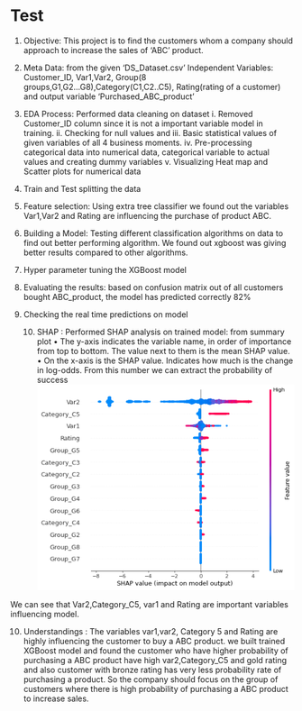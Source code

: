 # Test
1)	Objective: This project is to find the customers whom a company should approach to increase the sales of ‘ABC’ product.

2)	Meta Data: from the given ‘DS_Dataset.csv’
Independent Variables:
Customer_ID, Var1,Var2, Group(8 groups,G1,G2...G8),Category(C1,C2..C5), Rating(rating of a customer) and output variable ‘Purchased_ABC_product’
3)	EDA Process: Performed data cleaning on dataset
i.	Removed Customer_ID column since it is not a important variable model in training.
ii.	Checking for null values and 
iii.	Basic statistical values of given variables of all 4 business moments.
iv.	Pre-processing categorical data into numerical data, categorical variable to actual values and creating dummy variables
v.	Visualizing Heat map and Scatter plots for numerical data

4)	Train and Test splitting the data

5)	Feature selection: Using extra tree classifier we found out  the variables Var1,Var2 and Rating are influencing the purchase of product ABC. 

6)	Building a Model: Testing different classification algorithms on data to find out better performing algorithm. We found out xgboost was giving better results compared  to other algorithms.

7)	Hyper parameter tuning the XGBoost model

8)	Evaluating the results: based on confusion matrix out of all customers bought ABC_product, the model has predicted correctly 82%

9)	Checking the real time predictions on model

      10)  SHAP : Performed SHAP analysis on trained model: from summary plot
•	The y-axis indicates the variable name, in order of importance from top to bottom. The value next to them is the mean SHAP value.
•	On the x-axis is the SHAP value. Indicates how much is the change in log-odds. From this number we can extract the probability of success<b4>
 ![alt text](shapvalues_summary_plot.png)
 
We can see that Var2,Category_C5, var1 and Rating are important variables influencing  model.

10)	Understandings : The variables var1,var2, Category 5 and Rating are highly influencing the customer to buy a ABC product. we built trained XGBoost model and found the customer who have  higher probability of purchasing a ABC product have high var2,Category_C5 and gold rating and also customer with bronze rating has very less probability rate of purchasing a product. So the company should focus on the group of customers where there is high probability of purchasing a ABC product to increase sales.


